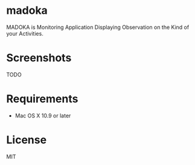 madoka
====
MADOKA is Monitoring Application Displaying Observation on the Kind of your Activities.

# Screenshots
TODO

# Requirements
- Mac OS X 10.9 or later

# License
MIT
